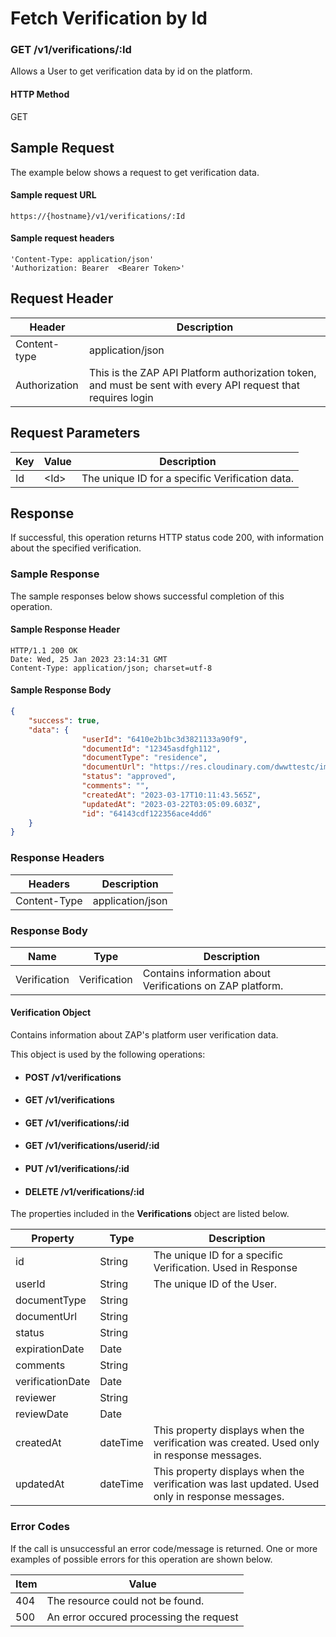 # Fetch Verification by Id

### GET /v1/verifications/:Id <a href="#top" id="top"></a>

Allows a User to get verification data by id on the platform.

#### HTTP Method <a href="#top" id="top"></a>

GET

## Sample Request <a href="#samplerequest" id="samplerequest"></a>

The example below shows a request to get verification data.

#### **Sample request** URL <a href="#top" id="top"></a>

```
https://{hostname}/v1/verifications/:Id
```

#### &#x20;**Sample request headers** <a href="#top" id="top"></a>

```
'Content-Type: application/json'
'Authorization: Bearer  <Bearer Token>'
```

## Request Header <a href="#samplerequest" id="samplerequest"></a>

| Header        | Description                                                                                                   |
| ------------- | ------------------------------------------------------------------------------------------------------------- |
| Content-type  | application/json                                                                                              |
| Authorization | This is the ZAP API Platform authorization token, and must be sent with every API request that requires login |

## Request Parameters <a href="#samplerequest" id="samplerequest"></a>

| Key | Value  | Description                                      |
| --- | ------ | ------------------------------------------------ |
| Id  | \<Id>  | The unique ID for a specific Verification data.  |

####

## Response <a href="#samplerequest" id="samplerequest"></a>

If successful, this operation returns HTTP status code 200, with information about the specified verification.

### Sample Response <a href="#samplerequest" id="samplerequest"></a>

The sample responses below shows successful completion of this operation.

#### **Sample** Response Header <a href="#top" id="top"></a>

```
HTTP/1.1 200 OK
Date: Wed, 25 Jan 2023 23:14:31 GMT
Content-Type: application/json; charset=utf-8
```

#### **Sample** Response Body <a href="#top" id="top"></a>

```json
{
    "success": true,
    "data": {
                "userId": "6410e2b1bc3d3821133a90f9",
                "documentId": "12345asdfgh112",
                "documentType": "residence",
                "documentUrl": "https://res.cloudinary.com/dwwttestc/image/upload/v16793435355/user-verification/09-3.jpg",
                "status": "approved",
                "comments": "",
                "createdAt": "2023-03-17T10:11:43.565Z",
                "updatedAt": "2023-03-22T03:05:09.603Z",
                "id": "64143cdf122356ace4dd6"
    }
}
```

### Response Headers <a href="#samplerequest" id="samplerequest"></a>

| Headers      | Description      |
| ------------ | ---------------- |
| Content-Type | application/json |

### Response Body <a href="#samplerequest" id="samplerequest"></a>

| Name         | Type         | Description                                                 |
| ------------ | ------------ | ----------------------------------------------------------- |
| Verification | Verification | Contains information about  Verifications on ZAP  platform. |

#### Verification Object

Contains information about ZAP's platform user verification data.

This object is used by the following operations:

* #### POST /v1/verifications
* #### GET /v1/verifications
* #### GET /v1/verifications/:id
* #### GET /v1/verifications/userid/:id
* #### PUT /v1/verifications/:id
* #### DELETE /v1/verifications/:id

The properties included in the **Verifications** object are listed below.

| Property         | Type     | Description                                                                                    |
| ---------------- | -------- | ---------------------------------------------------------------------------------------------- |
| id               | String   | The unique ID for a specific Verification. Used in Response                                    |
| userId           | String   | The unique ID of the User.                                                                     |
| documentType     | String   |                                                                                                |
| documentUrl      | String   |                                                                                                |
| status           | String   |                                                                                                |
| expirationDate   | Date     |                                                                                                |
| comments         | String   |                                                                                                |
| verificationDate | Date     |                                                                                                |
| reviewer         | String   |                                                                                                |
| reviewDate       | Date     |                                                                                                |
| createdAt        | dateTime | This property displays when the verification was created. Used only in response messages.      |
| updatedAt        | dateTime | This property displays when the verification was last updated. Used only in response messages. |

### Error Codes <a href="#samplerequest" id="samplerequest"></a>

If the call is unsuccessful an error code/message is returned. One or more examples of possible errors for this operation are shown below.

| Item | Value                                   |
| ---- | --------------------------------------- |
| 404  | The resource could not be found.        |
| 500  | An error occured processing the request |

